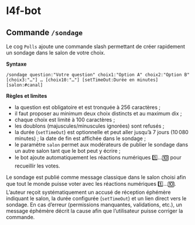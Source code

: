 # l4f-bot

## Commande `/sondage`

Le cog `Polls` ajoute une commande slash permettant de créer rapidement un sondage dans le salon de votre choix.

**Syntaxe**

```
/sondage question:"Votre question" choix1:"Option A" choix2:"Option B" [choix3:"…"] … [choix10:"…"] [setTimeOut:Durée en minutes] [salon:#canal]
```

**Règles et limites**

- la question est obligatoire et est tronquée à 256 caractères ;
- il faut proposer au minimum deux choix distincts et au maximum dix ;
- chaque choix est limité à 100 caractères ;
- les doublons (majuscules/minuscules ignorées) sont refusés ;
- la durée (`setTimeOut`) est optionnelle et peut aller jusqu’à 7 jours (10 080 minutes) ; la date de fin est affichée dans le sondage ;
- le paramètre `salon` permet aux modérateurs de publier le sondage dans un autre salon tant que le bot peut y écrire ;
- le bot ajoute automatiquement les réactions numériques 1️⃣…🔟 pour recueillir les votes.

Le sondage est publié comme message classique dans le salon choisi afin que tout le monde puisse voter avec les réactions numériques 1️⃣…🔟. L’auteur reçoit systématiquement un accusé de réception éphémère indiquant le salon, la durée configurée (`setTimeOut`) et un lien direct vers le sondage. En cas d’erreur (permissions manquantes, validations, etc.), un message éphémère décrit la cause afin que l’utilisateur puisse corriger la commande.

